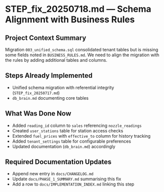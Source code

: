 # STEP_fix_20250718.md — Schema Alignment with Business Rules

## Project Context Summary
Migration `003_unified_schema.sql` consolidated tenant tables but is missing some fields noted in `BUSINESS_RULES.md`. We need to align the migration with the rules by adding additional tables and columns.

## Steps Already Implemented
- Unified schema migration with referential integrity (`STEP_fix_20250717.md`)
- `db_brain.md` documenting core tables

## What Was Done Now
- Added `reading_id` column to `sales` referencing `nozzle_readings`
- Created `user_stations` table for station access checks
- Extended `fuel_prices` with `effective_to` column for history tracking
- Added `tenant_settings` table for configurable preferences
- Updated documentation (`db_brain.md`) accordingly

## Required Documentation Updates
- Append new entry in `docs/CHANGELOG.md`
- Update `docs/PHASE_1_SUMMARY.md` summarising this fix
- Add a row to `docs/IMPLEMENTATION_INDEX.md` linking this step
